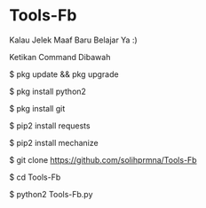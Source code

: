 # Tools-Fb
Kalau Jelek Maaf Baru Belajar Ya :)

Ketikan Command Dibawah

$ pkg update && pkg upgrade

$ pkg install python2

$ pkg install git

$ pip2 install requests

$ pip2 install mechanize

$ git clone https://github.com/solihprmna/Tools-Fb

$ cd Tools-Fb

$ python2 Tools-Fb.py
